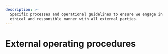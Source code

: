 ```yaml
---
description: >-
  Specific processes and operational guidelines to ensure we engage in an
  ethical and responsible manner with all external parties.
---
```


# External operating procedures

